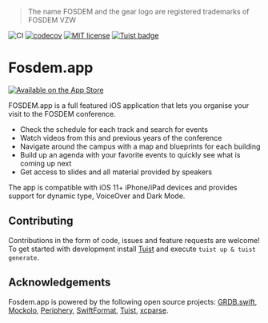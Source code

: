 > The name FOSDEM and the gear logo are registered trademarks of FOSDEM VZW

![CI](https://github.com/mttcrsp/fosdem/workflows/CI/badge.svg)
[![codecov](https://codecov.io/gh/mttcrsp/fosdem/branch/master/graph/badge.svg?token=fKaqxmEQC7)](https://codecov.io/gh/mttcrsp/fosdem)
[![MIT license](https://img.shields.io/badge/license-MIT-lightgrey.svg)](https://raw.githubusercontent.com/wikimedia/wikipedia-ios/develop/LICENSE.txt)
[![Tuist badge](https://img.shields.io/badge/Powered%20by-Tuist-blue)](https://tuist.io)

# Fosdem.app

[![Available on the App Store](http://cl.ly/WouG/Download_on_the_App_Store_Badge_US-UK_135x40.svg)](https://itunes.apple.com/it/app/id1513719757)

FOSDEM.app is a full featured iOS application that lets you organise your visit to the FOSDEM conference.

- Check the schedule for each track and search for events
- Watch videos from this and previous years of the conference
- Navigate around the campus with a map and blueprints for each building
- Build up an agenda with your favorite events to quickly see what is coming up next
- Get access to slides and all material provided by speakers

The app is compatible with iOS 11+ iPhone/iPad devices and provides support for dynamic type, VoiceOver and Dark Mode.

## Contributing

Contributions in the form of code, issues and feature requests are welcome! To get started with development install [Tuist](https://tuist.io/docs/commands/up/) and execute `tuist up & tuist generate`.

## Acknowledgements

Fosdem.app is powered by the following open source projects: [GRDB.swift](https://github.com/groue/GRDB.swift), [Mockolo](https://github.com/uber/mockolo), [Periphery](https://github.com/peripheryapp/periphery), [SwiftFormat](https://github.com/nicklockwood/SwiftFormat), [Tuist](https://github.com/tuist/tuist), [xcparse](https://github.com/ChargePoint/xcparse).

